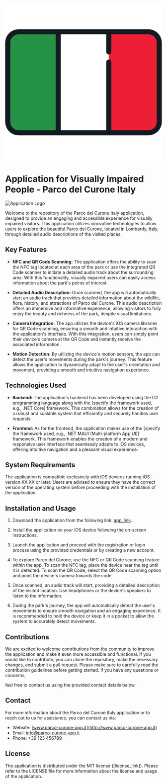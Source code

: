 ![italy.png](https://github.com/ProgettoCurone/CuroneSteps-iOS/blob/main/items/italy.png)
# Application for Visually Impaired People - Parco del Curone Italy

![Application Logo](link_to_logo)

Welcome to the repository of the Parco del Curone Italy application, designed to provide an engaging and accessible experience for visually impaired visitors. This application utilizes innovative technologies to allow users to explore the beautiful Parco del Curone, located in Lombardy, Italy, through detailed audio descriptions of the visited places.

## Key Features

- **NFC and QR Code Scanning:** The application offers the ability to scan the NFC tag located at each area of the park or use the integrated QR Code scanner to initiate a detailed audio track about the surrounding area. With this functionality, visually impaired users can easily access information about the park's points of interest.

- **Detailed Audio Description:** Once scanned, the app will automatically start an audio track that provides detailed information about the wildlife, flora, history, and attractions of Parco del Curone. This audio description offers an immersive and informative experience, allowing visitors to fully enjoy the beauty and richness of the park, despite visual limitations.

- **Camera Integration:** The app utilizes the device's iOS camera libraries for QR Code scanning, ensuring a smooth and intuitive interaction with the application's interface. With this integration, users can simply point their device's camera at the QR Code and instantly receive the associated information.

- **Motion Detection:** By utilizing the device's motion sensors, the app can detect the user's movements during the park's journey. This feature allows the application to dynamically adapt to the user's orientation and movement, providing a smooth and intuitive navigation experience.

## Technologies Used

- **Backend:** The application's backend has been developed using the C# programming language along with the [specify the framework used, e.g., .NET Core] framework. This combination allows for the creation of a robust and scalable system that efficiently and securely handles user requests.

- **Frontend:** As for the frontend, the application makes use of the [specify the framework used, e.g., .NET MAUI (Multi-platform App UI)] framework. This framework enables the creation of a modern and responsive user interface that seamlessly adapts to iOS devices, offering intuitive navigation and a pleasant visual experience.

## System Requirements

The application is compatible exclusively with iOS devices running iOS version XX.XX or later. Users are advised to ensure they have the correct version of the operating system before proceeding with the installation of the application.

## Installation and Usage

1. Download the application from the following link: [app_link](app_link).
2. Install the application on your iOS device following the on-screen instructions.
3. Launch the application and proceed with the registration or login process using the provided credentials or by creating a new account.
4. To explore Parco del Curone, use the NFC or QR Code scanning feature within the app. To scan the NFC tag, place the device near the tag until it is detected. To scan the QR Code, select the QR Code scanning option and point the device's camera towards the code.
5. Once scanned, an audio track will start, providing a detailed description of the visited location. Use headphones or the device's speakers to listen to the information.

6. During the park's journey, the app will automatically detect the user's movements to ensure smooth navigation and an engaging experience. It is recommended to hold the device or keep it in a pocket to allow the system to accurately detect movements.

## Contributions

We are excited to welcome contributions from the community to improve the application and make it even more accessible and functional. If you would like to contribute, you can clone the repository, make the necessary changes, and submit a pull request. Please make sure to carefully read the contribution guidelines before getting started. If you have any questions or concerns,

 feel free to contact us using the provided contact details below.

## Contact

For more information about the Parco del Curone Italy application or to reach out to us for assistance, you can contact us via:

- Website: [www.parco-curone-app.it](http://www.parco-curone-app.it)
- Email: [info@parco-curone-app.it](mailto:info@parco-curone-app.it)
- Phone: +39 123 456789

## License

The application is distributed under the MIT license ([license_link]). Please refer to the LICENSE file for more information about the license and usage of the application.
